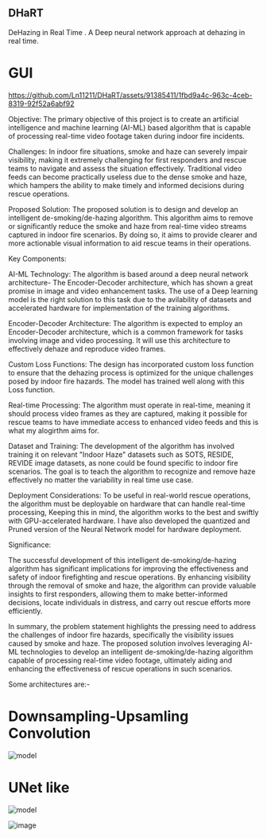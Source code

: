 ## DHaRT
DeHazing in Real Time . A Deep neural network approach at dehazing in real time.

# GUI

https://github.com/Ln11211/DHaRT/assets/91385411/1fbd9a4c-963c-4ceb-8319-92f52a6abf92

Objective: The primary objective of this project is to create an artificial intelligence and machine learning (AI-ML) based algorithm that is capable of processing real-time video footage taken during indoor fire incidents.

Challenges: In indoor fire situations, smoke and haze can severely impair visibility, making it extremely challenging for first responders and rescue teams to navigate and assess the situation effectively. Traditional video feeds can become practically useless due to the dense smoke and haze, which hampers the ability to make timely and informed decisions during rescue operations.

Proposed Solution: The proposed solution is to design and develop an intelligent de-smoking/de-hazing algorithm. This algorithm aims to remove or significantly reduce the smoke and haze from real-time video streams captured in indoor fire scenarios. By doing so, it aims to provide clearer and more actionable visual information to aid rescue teams in their operations.

Key Components:

AI-ML Technology: The algorithm is based around a deep neural network architecture- The Encoder-Decoder architecture, which has shown a great promise in image and video enhancement tasks. The use of a Deep learning model is the right solution to this task due to the avilability of datasets and accelerated hardware for implementation of the training algorithms.

Encoder-Decoder Architecture: The algorithm is expected to employ an Encoder-Decoder architecture, which is a common framework for tasks involving image and video processing. It will use this architecture to effectively dehaze and reproduce video frames.

Custom Loss Functions: The design has incorporated custom loss function to ensure that the dehazing process is optimized for the unique challenges posed by indoor fire hazards. The model has trained well along with this Loss function.

Real-time Processing: The algorithm must operate in real-time, meaning it should process video frames as they are captured, making it possible for rescue teams to have immediate access to enhanced video feeds and this is what my alogirthm aims for.

Dataset and Training: The development of the algorithm has involved training it on relevant "Indoor Haze" datasets such as SOTS, RESIDE, REVIDE image datasets, as none could be found specific to indoor fire scenarios. The goal is to teach the algorithm to recognize and remove haze effectively no matter the variability in real time use case.

Deployment Considerations: To be useful in real-world rescue operations, the algorithm must be deployable on hardware that can handle real-time processing, Keeping this in mind, the algorithm works to the best and swiftly with GPU-accelerated hardware. I have also developed the quantized and Pruned version of the Neural Network model for hardware deployment.

Significance:

The successful development of this intelligent de-smoking/de-hazing algorithm has significant implications for improving the effectiveness and safety of indoor firefighting and rescue operations. By enhancing visibility through the removal of smoke and haze, the algorithm can provide valuable insights to first responders, allowing them to make better-informed decisions, locate individuals in distress, and carry out rescue efforts more efficiently.

In summary, the problem statement highlights the pressing need to address the challenges of indoor fire hazards, specifically the visibility issues caused by smoke and haze. The proposed solution involves leveraging AI-ML technologies to develop an intelligent de-smoking/de-hazing algorithm capable of processing real-time video footage, ultimately aiding and enhancing the effectiveness of rescue operations in such scenarios.


Some architectures are:-

# Downsampling-Upsamling Convolution

![model](https://github.com/Ln11211/DHaRT/assets/91385411/5be2a432-2663-4fd4-9ead-c32a9788c82e)

# UNet like

![model](https://github.com/Ln11211/DHaRT/assets/91385411/a9a4e93f-e0be-4fd7-b84a-ad3e7b4880c5)

![image](https://github.com/Ln11211/DHaRT/assets/91385411/4354576a-bbe3-4637-941b-c515236a1466)

